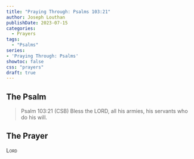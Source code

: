 ```yaml
---
title: "Praying Through: Psalms 103:21"
author: Joseph Louthan
publishDate: 2023-07-15
categories:
  - Prayers
tags:
  - "Psalms"
series:
- 'Praying Through: Psalms'
showtoc: false
css: "prayers"
draft: true
---
```

## The Psalm

>Psalm 103:21 (CSB) Bless the LORD, all his armies, his servants who do his will. 

## The Prayer

<div style="font-variant: small-caps;">
Lord
</div>

```text

```
